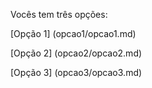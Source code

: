 Vocês tem três opções:

[Opção 1] (opcao1/opcao1.md)

[Opção 2] (opcao2/opcao2.md)

[Opção 3] (opcao3/opcao3.md)